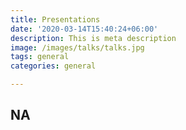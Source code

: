 ```yaml
---
title: Presentations
date: '2020-03-14T15:40:24+06:00'
description: This is meta description
image: /images/talks/talks.jpg
tags: general
categories: general

---
```

NA
---
